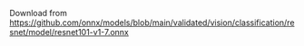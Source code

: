 Download from https://github.com/onnx/models/blob/main/validated/vision/classification/resnet/model/resnet101-v1-7.onnx